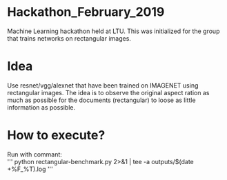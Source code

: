 # Hackathon_February_2019
Machine Learning hackathon held at LTU. This was initialized for the group that trains networks on rectangular images.

# Idea
Use resnet/vgg/alexnet that have been trained on IMAGENET using rectangular images. The idea is to observe the original aspect ration as much as possible for the documents (rectangular) to loose as little information as possible.

# How to execute?
Run with commant:  
'''
python rectangular-benchmark.py 2>&1 | tee -a outputs/$(date +%F_%T).log
'''